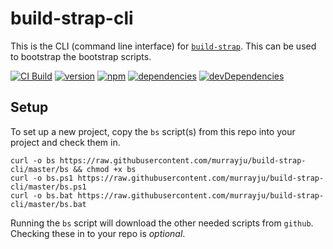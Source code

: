 # build-strap-cli
This is the CLI (command line interface) for [`build-strap`](https://github.com/murrayju/build-strap). This can be used to bootstrap the bootstrap scripts.

[![CI Build](https://github.com/murrayju/build-strap-cli/workflows/CI/badge.svg?branch=master)](https://github.com/murrayju/build-strap-cli/actions?query=workflow%3A%22CI+Build%22)
[![version](https://img.shields.io/github/v/tag/murrayju/build-strap-cli.svg?label=version&sort=semver)](https://github.com/murrayju/build-strap-cli/releases/latest)
[![npm](https://img.shields.io/npm/v/build-strap-cli)](https://npmjs.org/package/build-strap-cli)
[![dependencies](https://img.shields.io/david/murrayju/build-strap-cli.svg)](https://david-dm.org/murrayju/build-strap-cli)
[![devDependencies](https://img.shields.io/david/dev/murrayju/build-strap-cli.svg)](https://david-dm.org/murrayju/build-strap-cli?type=dev)

## Setup
To set up a new project, copy the `bs` script(s) from this repo into your project and check them in.

```
curl -o bs https://raw.githubusercontent.com/murrayju/build-strap-cli/master/bs && chmod +x bs
curl -o bs.ps1 https://raw.githubusercontent.com/murrayju/build-strap-cli/master/bs.ps1
curl -o bs.bat https://raw.githubusercontent.com/murrayju/build-strap-cli/master/bs.bat
```

Running the `bs` script will download the other needed scripts from `github`. Checking these in to your repo is _optional_.

